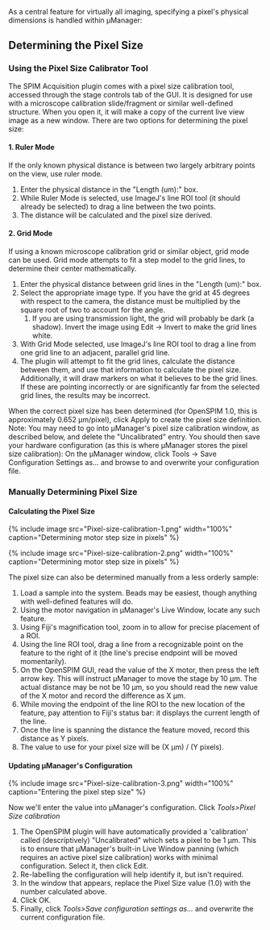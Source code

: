 ---
---
As a central feature for virtually all imaging, specifying a pixel's physical dimensions is handled within µManager:

## Determining the Pixel Size

### Using the Pixel Size Calibrator Tool

The SPIM Acquisition plugin comes with a pixel size calibration tool, accessed through the stage controls tab of the GUI. It is designed for use with a microscope calibration slide/fragment or similar well-defined structure. When you open it, it will make a copy of the current live view image as a new window. There are two options for determining the pixel size:

#### 1. Ruler Mode

If the only known physical distance is between two largely arbitrary points on the view, use ruler mode.

1.  Enter the physical distance in the "Length (um):" box.
2.  While Ruler Mode is selected, use ImageJ's line ROI tool (it should already be selected) to drag a line between the two points.
3.  The distance will be calculated and the pixel size derived.

#### 2. Grid Mode

If using a known microscope calibration grid or similar object, grid mode can be used. Grid mode attempts to fit a step model to the grid lines, to determine their center mathematically.

1.  Enter the physical distance between grid lines in the "Length (um):" box.
2.  Select the appropriate image type. If you have the grid at 45 degrees with respect to the camera, the distance must be multiplied by the square root of two to account for the angle.
    1.  If you are using transmission light, the grid will probably be dark (a shadow). Invert the image using Edit -> Invert to make the grid lines white.
3.  With Grid Mode selected, use ImageJ's line ROI tool to drag a line from one grid line to an adjacent, parallel grid line.
4.  The plugin will attempt to fit the grid lines, calculate the distance between them, and use that information to calculate the pixel size. Additionally, it will draw markers on what it believes to be the grid lines. If these are pointing incorrectly or are significantly far from the selected grid lines, the results may be incorrect.

When the correct pixel size has been determined (for OpenSPIM 1.0, this is approximately 0.652 µm/pixel), click Apply to create the pixel size definition. Note: You may need to go into µManager's pixel size calibration window, as described below, and delete the "Uncalibrated" entry. You should then save your hardware configuration (as this is where µManager stores the pixel size calibration): On the µManager window, click Tools -> Save Configuration Settings as... and browse to
and overwrite your configuration file.

### Manually Determining Pixel Size

#### Calculating the Pixel Size

{% include image src="Pixel-size-calibration-1.png" width="100%" caption="Determining motor step size in pixels" %}

{% include image src="Pixel-size-calibration-2.png" width="100%" caption="Determining motor step size in pixels" %}

The pixel size can also be determined manually from a less orderly sample:

1.  Load a sample into the system. Beads may be easiest, though anything with well-defined features will do.
2.  Using the motor navigation in µManager's Live Window, locate any such feature.
3.  Using Fiji's magnification tool, zoom in to allow for precise placement of a ROI.
4.  Using the line ROI tool, drag a line from a recognizable point on the feature to the right of it (the line's precise endpoint will be moved momentarily).
5.  On the OpenSPIM GUI, read the value of the X motor, then press the left arrow key. This will instruct µManager to move the stage by 10 µm. The actual distance may be not be 10 µm, so you should read the new value of the X motor and record the difference as X µm.
6.  While moving the endpoint of the line ROI to the new location of the feature, pay attention to Fiji's status bar: it displays the current length of the line.
7.  Once the line is spanning the distance the feature moved, record this distance as Y pixels.
8.  The value to use for your pixel size will be (X µm) / (Y pixels).

#### Updating µManager's Configuration

{% include image src="Pixel-size-calibration-3.png" width="100%" caption="Entering the pixel step size" %}

Now we'll enter the value into µManager's configuration. Click *Tools>Pixel Size calibration*

1.  The OpenSPIM plugin will have automatically provided a 'calibration' called (descriptively) "Uncalibrated" which sets a pixel to be 1 µm. This is to ensure that µManager's built-in Live Window panning (which requires an active pixel size calibration) works with minimal configuration. Select it, then click Edit.
2.  Re-labelling the configuration will help identify it, but isn't required.
3.  In the window that appears, replace the Pixel Size value (1.0) with the number calculated above.
4.  Click OK.
5.  Finally, click *Tools>Save configuration settings as...* and overwrite the current configuration file.
